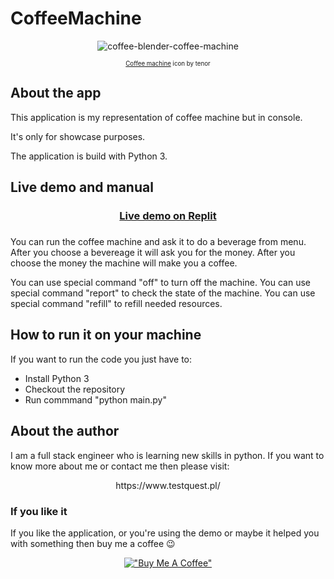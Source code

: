 # CoffeeMachine

<div align="center">

![coffee-blender-coffee-machine](https://user-images.githubusercontent.com/12681598/227055651-1dcca1b4-560f-4570-8fa4-24a5c99a9f99.gif)

<sub><sup><a target="_blank" href="https://tenor.com/bEeWl.gif">Coffee machine</a> icon by tenor</sup></sub>

</div>


## About the app

This application is my representation of coffee machine but in console.

It's only for showcase purposes.

The application is build with Python 3.

## Live demo and manual

<div align="center">

<h3><a target="_blank" href="https://replit.com/@phabecki/CoffeeMachine/">Live demo on Replit</a><h3>

</div>

You can run the coffee machine and ask it to do a beverage from menu. 
After you choose a bevereage it will ask you for the money. 
After you choose the money the machine will make you a coffee. 

You can use special command "off" to turn off the machine.
You can use special command "report" to check the state of the machine.
You can use special command "refill" to refill needed resources. 

## How to run it on your machine

If you want to run the code you just have to:

* Install Python 3
* Checkout the repository
* Run commmand "python main.py"

## About the author

I am a full stack engineer who is learning new skills in python. If you want to know more about me or contact me then please visit:

<div align="center">
https://www.testquest.pl/
</div>

### If you like it
If you like the application, or you're using the demo or maybe it helped you with something then buy me a coffee 😉
<div align="center">

[!["Buy Me A Coffee"](https://www.buymeacoffee.com/assets/img/custom_images/orange_img.png)](https://www.buymeacoffee.com/piotrhabecZ)  
</div>
